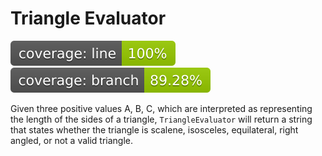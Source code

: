 # Triangle Evaluator
[![Line Coverage Status](./tests/coverage-badge-line.svg)](https://github.com/danpetitt/open-cover-badge-generator-action/)
[![Branch Coverage Status](./tests/coverage-badge-branch.svg)](https://github.com/danpetitt/open-cover-badge-generator-action/)

Given three positive values A, B, C, which are interpreted as representing the length of the sides of a triangle, `TriangleEvaluator` will return 
 a string that states whether the triangle is scalene, isosceles, equilateral, right angled, or not a valid triangle. 
